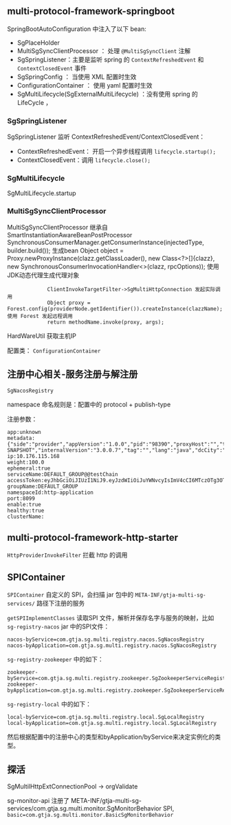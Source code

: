 ## multi-protocol-framework-springboot
SpringBootAutoConfiguration 中注入了以下 bean:
+ SgPlaceHolder
+ MultiSgSyncClientProcessor ： 处理 `@MultiSgSyncClient` 注解
+ SgSpringListener：主要是监听 spring 的 `ContextRefreshedEvent` 和 `ContextClosedEvent` 事件
+ SgSpringConfig ： 当使用 XML 配置时生效
+ ConfigurationContainer ： 使用 yaml 配置时生效
+ SgMultiLifecycle(SgExternalMultiLifecycle) ：没有使用 spring 的 LifeCycle ，


### SgSpringListener
SgSpringListener 监听 ContextRefreshedEvent/ContextClosedEvent：
+ ContextRefreshedEvent： 开启一个异步线程调用 `lifecycle.startup();`
+ ContextClosedEvent：调用 `lifecycle.close();`

### SgMultiLifecycle

SgMultiLifecycle.startup

### MultiSgSyncClientProcessor
MultiSgSyncClientProcessor 继承自 SmartInstantiationAwareBeanPostProcessor
    SynchronousConsumerManager.getConsumerInstance(injectedType, builder.build()); 生成bean
        Object object = Proxy.newProxyInstance(clazz.getClassLoader(),
                new Class<?>[]{clazz}, new SynchronousConsumerInvocationHandler<>(clazz, rpcOptions)); 使用JDK动态代理生成代理对象

                 ClientInvokeTargetFilter->SgMultiHttpConnection 发起实际调用
                 Object proxy = Forest.config(providerNode.getIdentifier()).createInstance(clazzName); 使用 Forest 发起远程调用
                 return methodName.invoke(proxy, args);



HardWareUtil 获取主机IP


配置类： `ConfigurationContainer`

## 注册中心相关-服务注册与解注册
`SgNacosRegistry`

namespace 命名规则是：配置中的 protocol + publish-type

注册参数：
```
app:unknown
metadata:{"side":"provider","appVersion":"1.0.0","pid":"98390","proxyHost":"","timeout":"5000","timeStamp":"1739861131989","retryTimes":"0","proxyPort":"","protocol":"http","application":"testChain","framework.version":"3.0.0-SNAPSHOT","internalVersion":"3.0.0.7","tag":"","lang":"java","dcCity":"SH","useTLS":"false","dc":"CS"}
ip:10.176.115.168
weight:100.0
ephemeral:true
serviceName:DEFAULT_GROUP@@testChain
accessToken:eyJhbGciOiJIUzI1NiJ9.eyJzdWIiOiJuYWNvcyIsImV4cCI6MTczOTg3OTEzMn0.gfKa3hI0o1SSWuRxqY5kbz1H28AvCahTqFDVQMddUo8
groupName:DEFAULT_GROUP
namespaceId:http-application
port:8099
enable:true
healthy:true
clusterName:
```


## multi-protocol-framework-http-starter
`HttpProviderInvokeFilter` 拦截 http 的调用

## SPIContainer
`SPIContainer` 自定义的 SPI，会扫描 jar 包中的 `META-INF/gtja-multi-sg-services/` 路径下注册的服务

`getSPIImplementClasses` 读取SPI 文件，解析并保存名字与服务的映射，比如 `sg-registry-nacos` jar 中的SPI文件：
```
nacos-byService=com.gtja.sg.multi.registry.nacos.SgNacosRegistry
nacos-byApplication=com.gtja.sg.multi.registry.nacos.SgNacosRegistry
```

`sg-registry-zookeeper` 中的如下：
```
zookeeper-byService=com.gtja.sg.multi.registry.zookeeper.SgZookeeperServiceRegistry
zookeeper-byApplication=com.gtja.sg.multi.registry.zookeeper.SgZookeeperServiceRegistry
```

`sg-registry-local` 中的如下：
```
local-byService=com.gtja.sg.multi.registry.local.SgLocalRegistry
local-byApplication=com.gtja.sg.multi.registry.local.SgLocalRegistry
```

然后根据配置中的注册中心的类型和byApplication/byService来决定实例化的类型。


## 探活
SgMultilHttpExtConnectionPool -> orgValidate

sg-monitor-api 注册了 META-INF/gtja-multi-sg-services/com.gtja.sg.multi.monitor.SgMonitorBehavior SPI, `basic=com.gtja.sg.multi.monitor.BasicSgMonitorBehavior`